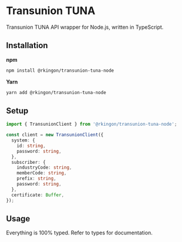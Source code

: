 # Transunion TUNA

Transunion TUNA API wrapper for Node.js, written in TypeScript.

## Installation

**npm**

```bash
npm install @rkingon/transunion-tuna-node
```

**Yarn**

```bash
yarn add @rkingon/transunion-tuna-node
```

## Setup

```typescript
import { TransunionClient } from '@rkingon/transunion-tuna-node';

const client = new TransunionClient({
  system: {
    id: string,
    password: string,
  },
  subscriber: {
    industryCode: string,
    memberCode: string,
    prefix: string,
    password: string,
  },
  certificate: Buffer,
});
```

## Usage

Everything is 100% typed. Refer to types for documentation.
